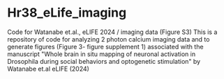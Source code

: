 # Hr38_eLife_imaging
Code for Watanabe et.al., eLIFE 2024 / imaging data (Figure S3)
This is a repository of code for analyzing 2 photon calcium imaging data and to generate figures (Figure 3- figure supplement 1) associated with the manuscript "Whole brain in situ mapping of neuronal activation in Drosophila during social behaviors and optogenetic stimulation" by Watanabe et.al eLIFE (2024)
